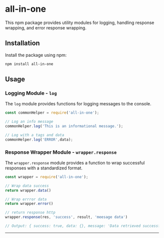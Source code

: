 # all-in-one

This npm package provides utility modules for logging, handling response wrapping, and error response wrapping.

## Installation

Install the package using npm:

```bash
npm install all-in-one
```

## Usage

### Logging Module - `log`

The `log` module provides functions for logging messages to the console.

```javascript
const commonHelper = require('all-in-one');

// Log an info message
commonHelper.log('This is an informational message.');

// Log with a tags and data
commonHelper.log('ERROR',data);

```

### Response Wrapper Module - `wrapper.response`

The `wrapper.response` module provides a function to wrap successful responses with a standardized format.

```javascript
const wrapper = require('all-in-one');

// Wrap data success
return wrapper.data()

// Wrap errror data
return wrapper.error()

// return response http
wrapper.response(res, 'success', result, 'meesage data')

// Output: { success: true, data: {}, message: 'Data retrieved successfully.', code:200 }
```

---

